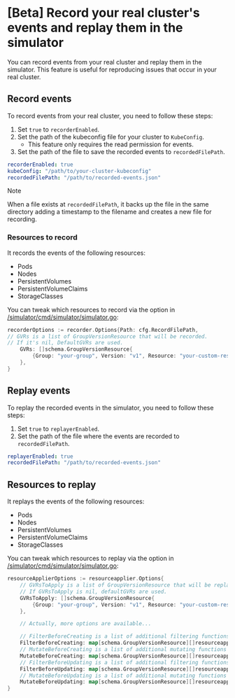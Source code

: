 # [Beta] Record your real cluster's events and replay them in the simulator

You can record events from your real cluster and replay them in the simulator. This feature is useful for reproducing issues that occur in your real cluster.

## Record events

To record events from your real cluster, you need to follow these steps:

1. Set `true` to `recorderEnabled`.
2. Set the path of the kubeconfig file for your cluster to `KubeConfig`.
   - This feature only requires the read permission for events.
3. Set the path of the file to save the recorded events to `recordedFilePath`.

```yaml
recorderEnabled: true
kubeConfig: "/path/to/your-cluster-kubeconfig"
recordedFilePath: "/path/to/recorded-events.json"
```

> [!NOTE]
> When a file exists at `recordedFilePath`, it backs up the file in the same directory adding a timestamp to the filename and creates a new file for recording.

### Resources to record

It records the events of the following resources:

- Pods
- Nodes
- PersistentVolumes
- PersistentVolumeClaims
- StorageClasses

You can tweak which resources to record via the option in [/simulator/cmd/simulator/simulator.go](https://github.com/kubernetes-sigs/kube-scheduler-simulator/blob/master/simulator/cmd/simulator/simulator.go):

```go
recorderOptions := recorder.Options{Path: cfg.RecordFilePath,
// GVRs is a list of GroupVersionResource that will be recorded.
// If it's nil, DefaultGVRs are used.
	GVRs: []schema.GroupVersionResource{
		{Group: "your-group", Version: "v1", Resource: "your-custom-resources"},
	},
}
```

## Replay events

To replay the recorded events in the simulator, you need to follow these steps:

1. Set `true` to `replayerEnabled`.
2. Set the path of the file where the events are recorded to `recordedFilePath`.

```yaml
replayerEnabled: true
recordedFilePath: "/path/to/recorded-events.json"
```

## Resources to replay

It replays the events of the following resources:

- Pods
- Nodes
- PersistentVolumes
- PersistentVolumeClaims
- StorageClasses

You can tweak which resources to replay via the option in [/simulator/cmd/simulator/simulator.go](https://github.com/kubernetes-sigs/kube-scheduler-simulator/blob/master/simulator/cmd/simulator/simulator.go):

```go
resourceApplierOptions := resourceapplier.Options{
	// GVRsToApply is a list of GroupVersionResource that will be replayed.
	// If GVRsToApply is nil, defaultGVRs are used.
	GVRsToApply: []schema.GroupVersionResource{
		{Group: "your-group", Version: "v1", Resource: "your-custom-resources"},
	},

	// Actually, more options are available...

	// FilterBeforeCreating is a list of additional filtering functions that are applied before creating resources.
	FilterBeforeCreating: map[schema.GroupVersionResource][]resourceapplier.FilteringFunction{},
	// MutateBeforeCreating is a list of additional mutating functions that are applied before creating resources.
	MutateBeforeCreating: map[schema.GroupVersionResource][]resourceapplier.MutatingFunction{},
	// FilterBeforeUpdating is a list of additional filtering functions that are applied before updating resources.
	FilterBeforeUpdating: map[schema.GroupVersionResource][]resourceapplier.FilteringFunction{},
	// MutateBeforeUpdating is a list of additional mutating functions that are applied before updating resources.
	MutateBeforeUpdating: map[schema.GroupVersionResource][]resourceapplier.MutatingFunction{},
}
```
